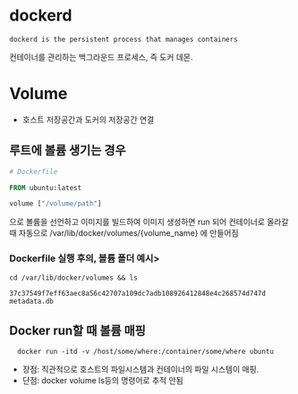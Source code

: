# dockerd
```
dockerd is the persistent process that manages containers
```
컨테이너를 관리하는 백그라운드 프로세스, 즉 도커 데몬. 


# Volume

- 호스트 저장공간과 도커의 저장공간 연결 


## 루트에 볼륨 생기는 경우

```Dockerfile
# Dockerfile

FROM ubuntu:latest

volume ["/volume/path"]

```

으로 볼륨을 선언하고 이미지를 
빌드하여 이미지 생성하면
run 되어 컨테이너로 올라갈 때 자동으로 
/var/lib/docker/volumes/{volume_name} 에 만들어짐

### Dockerfile 실행 후의, 볼륨 폴더 예시>

```
cd /var/lib/docker/volumes && ls 

37c37549f7eff63aec8a56c42707a109dc7adb108926412848e4c268574d747d  metadata.db
```

## Docker run할 때 볼륨 매핑

```
  docker run -itd -v /host/some/where:/container/some/where ubuntu
```

- 장점: 직관적으로 호스트의 파일시스템과 컨테이너의 파일 시스템이 매핑.
- 단점: docker volume ls등의 명령어로 추적 안됨

